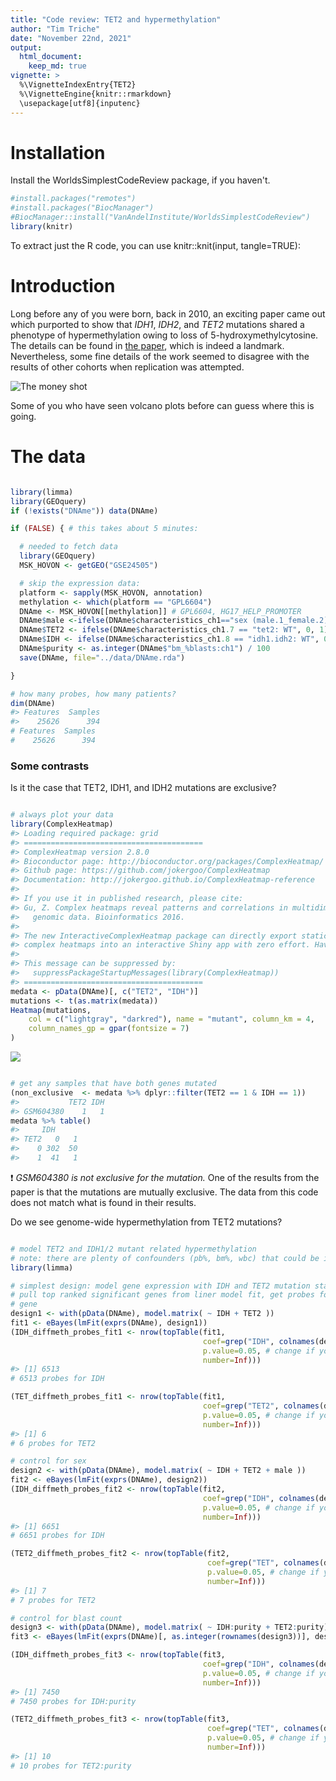 ```yaml
---
title: "Code review: TET2 and hypermethylation"
author: "Tim Triche"
date: "November 22nd, 2021"
output: 
  html_document:
    keep_md: true
vignette: >
  %\VignetteIndexEntry{TET2}
  %\VignetteEngine{knitr::rmarkdown}
  \usepackage[utf8]{inputenc}
---
```




# Installation

Install the WorldsSimplestCodeReview package, if you haven't. 


```r
#install.packages("remotes")
#install.packages("BiocManager")
#BiocManager::install("VanAndelInstitute/WorldsSimplestCodeReview")
library(knitr)
```

To extract just the R code, you can use knitr::knit(input, tangle=TRUE):



# Introduction

Long before any of you were born, back in 2010, an exciting paper came out 
which purported to show that _IDH1_, _IDH2_, and _TET2_ mutations shared a 
phenotype of hypermethylation owing to loss of 5-hydroxymethylcytosine. The 
details can be found in [the paper](https://doi.org/10.1016/j.ccr.2010.11.015), 
which is indeed a landmark. Nevertheless, some fine details of the work seemed
to disagree with the results of other cohorts when replication was attempted.

![The money shot](figure/TET2.png)

Some of you who have seen volcano plots before can guess where this is going.

# The data


```r

library(limma)
library(GEOquery)
if (!exists("DNAme")) data(DNAme)

if (FALSE) { # this takes about 5 minutes:

  # needed to fetch data
  library(GEOquery) 
  MSK_HOVON <- getGEO("GSE24505")

  # skip the expression data:
  platform <- sapply(MSK_HOVON, annotation)
  methylation <- which(platform == "GPL6604")
  DNAme <- MSK_HOVON[[methylation]] # GPL6604, HG17_HELP_PROMOTER 
  DNAme$male <-ifelse(DNAme$characteristics_ch1=="sex (male.1_female.2): 1",1,0)
  DNAme$TET2 <- ifelse(DNAme$characteristics_ch1.7 == "tet2: WT", 0, 1)
  DNAme$IDH <- ifelse(DNAme$characteristics_ch1.8 == "idh1.idh2: WT", 0, 1)
  DNAme$purity <- as.integer(DNAme$"bm_%blasts:ch1") / 100
  save(DNAme, file="../data/DNAme.rda")

}

# how many probes, how many patients?
dim(DNAme)
#> Features  Samples 
#>    25626      394
# Features  Samples
#    25626      394
```

### Some contrasts

Is it the case that TET2, IDH1, and IDH2 mutations are exclusive?


```r

# always plot your data
library(ComplexHeatmap)
#> Loading required package: grid
#> ========================================
#> ComplexHeatmap version 2.8.0
#> Bioconductor page: http://bioconductor.org/packages/ComplexHeatmap/
#> Github page: https://github.com/jokergoo/ComplexHeatmap
#> Documentation: http://jokergoo.github.io/ComplexHeatmap-reference
#> 
#> If you use it in published research, please cite:
#> Gu, Z. Complex heatmaps reveal patterns and correlations in multidimensional 
#>   genomic data. Bioinformatics 2016.
#> 
#> The new InteractiveComplexHeatmap package can directly export static 
#> complex heatmaps into an interactive Shiny app with zero effort. Have a try!
#> 
#> This message can be suppressed by:
#>   suppressPackageStartupMessages(library(ComplexHeatmap))
#> ========================================
medata <- pData(DNAme)[, c("TET2", "IDH")]
mutations <- t(as.matrix(medata))
Heatmap(mutations,
    col = c("lightgray", "darkred"), name = "mutant", column_km = 4,
    column_names_gp = gpar(fontsize = 7)
)
```

![](TET2_files/figure-html/heatmap-1.png)<!-- -->

```r

# get any samples that have both genes mutated
(non_exclusive  <- medata %>% dplyr::filter(TET2 == 1 & IDH == 1))
#>           TET2 IDH
#> GSM604380    1   1
medata %>% table()
#>     IDH
#> TET2   0   1
#>    0 302  50
#>    1  41   1
```
❗ _GSM604380 is not exclusive for the mutation._ One of the results from the
paper is that the mutations are mutually exclusive. The data from this code
does not match what is found in their results.

Do we see genome-wide hypermethylation from TET2 mutations? 


```r

# model TET2 and IDH1/2 mutant related hypermethylation
# note: there are plenty of confounders (pb%, bm%, wbc) that could be included
library(limma) 

# simplest design: model gene expression with IDH and TET2 mutation status and 
# pull top ranked significant genes from liner model fit, get probes for each
# gene
design1 <- with(pData(DNAme), model.matrix( ~ IDH + TET2 ))
fit1 <- eBayes(lmFit(exprs(DNAme), design1))
(IDH_diffmeth_probes_fit1 <- nrow(topTable(fit1, 
                                           coef=grep("IDH", colnames(design1)), 
                                           p.value=0.05, # change if you like 
                                           number=Inf)))
#> [1] 6513
# 6513 probes for IDH

(TET_diffmeth_probes_fit1 <- nrow(topTable(fit1, 
                                           coef=grep("TET2", colnames(design1)),
                                           p.value=0.05, # change if you like 
                                           number=Inf)))
#> [1] 6
# 6 probes for TET2

# control for sex
design2 <- with(pData(DNAme), model.matrix( ~ IDH + TET2 + male ))
fit2 <- eBayes(lmFit(exprs(DNAme), design2))
(IDH_diffmeth_probes_fit2 <- nrow(topTable(fit2, 
                                           coef=grep("IDH", colnames(design2)), 
                                           p.value=0.05, # change if you like 
                                           number=Inf)))
#> [1] 6651
# 6651 probes for IDH 

(TET2_diffmeth_probes_fit2 <- nrow(topTable(fit2, 
                                            coef=grep("TET", colnames(design2)),
                                            p.value=0.05, # change if you like 
                                            number=Inf)))
#> [1] 7
# 7 probes for TET2

# control for blast count
design3 <- with(pData(DNAme), model.matrix( ~ IDH:purity + TET2:purity))
fit3 <- eBayes(lmFit(exprs(DNAme)[, as.integer(rownames(design3))], design3))

(IDH_diffmeth_probes_fit3 <- nrow(topTable(fit3, 
                                           coef=grep("IDH", colnames(design3)), 
                                           p.value=0.05, # change if you like 
                                           number=Inf)))
#> [1] 7450
# 7450 probes for IDH:purity

(TET2_diffmeth_probes_fit3 <- nrow(topTable(fit3, 
                                            coef=grep("TET", colnames(design3)),
                                            p.value=0.05, # change if you like 
                                            number=Inf)))
#> [1] 10
# 10 probes for TET2:purity
```
